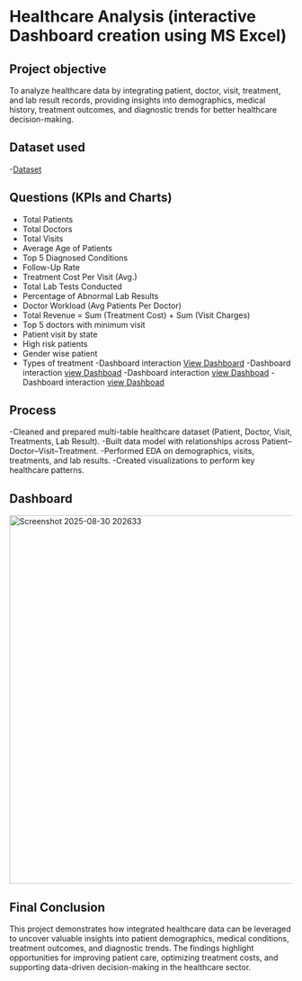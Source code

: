# Healthcare Analysis (interactive Dashboard creation using MS Excel)
## Project objective
To analyze healthcare data by integrating patient, doctor, visit, treatment, and lab result records, providing insights into demographics, medical history, treatment outcomes, and diagnostic trends for better healthcare decision-making.

## Dataset used
-<a href="https://github.com/Rakshithabadiger/Healthcare-Analysis-Dashboard/blob/main/Data_Healthcare_Patient_V3.xlsx">Dataset</a>

## Questions (KPIs and Charts)

- Total Patients  
- Total Doctors  
- Total Visits  
- Average Age of Patients  
- Top 5 Diagnosed Conditions  
- Follow-Up Rate  
- Treatment Cost Per Visit (Avg.)  
- Total Lab Tests Conducted  
- Percentage of Abnormal Lab Results  
- Doctor Workload (Avg Patients Per Doctor)  
- Total Revenue = Sum (Treatment Cost) + Sum (Visit Charges)  
- Top 5 doctors with minimum visit  
- Patient visit by state  
- High risk patients  
- Gender wise patient  
- Types of treatment
-Dashboard interaction <a href="https://github.com/Rakshithabadiger/Healthcare-Analysis-Dashboard/blob/main/Screenshot%202025-08-30%20202633.png">View Dashboard</a>
-Dashboard interaction <a href="https://github.com/Rakshithabadiger/Healthcare-Analysis-Dashboard/blob/main/Power%20BI%20dashboard%201.png.png">view Dashboad</a>
-Dashboard interaction <a href="https://github.com/Rakshithabadiger/Healthcare-Analysis-Dashboard/blob/main/Power%20BI%20dashboard%201.png.png">view Dashboad</a>
-Dashboard interaction <a href="https://github.com/Rakshithabadiger/Healthcare-Analysis-Dashboard/blob/main/Power%20BI%20dashboard%201.png.png">view Dashboad</a>
## Process
-Cleaned and prepared multi-table healthcare dataset (Patient, Doctor, Visit, Treatments, Lab Result).
-Built data model with relationships across Patient–Doctor–Visit–Treatment.
-Performed EDA on demographics, visits, treatments, and lab results.
-Created visualizations to perform key healthcare patterns.

## Dashboard
<img width="1113" height="654" alt="Screenshot 2025-08-30 202633" src="https://github.com/user-attachments/assets/d2c2bdcf-be7f-435c-b646-272965d8ce01" />

## Final Conclusion
This project demonstrates how integrated healthcare data can be leveraged to uncover valuable insights into patient demographics, medical conditions, treatment outcomes, and diagnostic trends. The findings highlight opportunities for improving patient care, optimizing treatment costs, and supporting data-driven decision-making in the healthcare sector.
